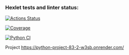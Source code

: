 ### Hexlet tests and linter status:
[![Actions Status](https://github.com/YurasovAleksey/python-project-83/actions/workflows/hexlet-check.yml/badge.svg)](https://github.com/YurasovAleksey/python-project-83/actions)

[![Coverage](https://sonarcloud.io/api/project_badges/measure?project=YurasovAleksey_python-project-83&metric=coverage)](https://sonarcloud.io/summary/new_code?id=YurasovAleksey_python-project-83)

[![Python CI](https://github.com/YurasovAleksey/python-project-83/actions/workflows/pyci.yml/badge.svg)](https://github.com/YurasovAleksey/python-project-83/actions/workflows/pyci.yml)

Project https://python-project-83-2-w3sb.onrender.com/